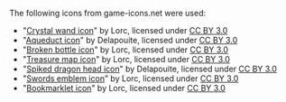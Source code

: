 The following icons from game-icons.net were used:

- "[Crystal wand icon](http://game-icons.net/lorc/originals/crystal-wand.html)" by Lorc, licensed under [CC BY 3.0](http://creativecommons.org/licenses/by/3.0/)
- "[Aqueduct icon](http://game-icons.net/delapouite/originals/aqueduct.html)" by Delapouite, licensed under [CC BY 3.0](http://creativecommons.org/licenses/by/3.0/)
- "[Broken bottle icon](http://game-icons.net/lorc/originals/broken-bottle.html)" by Lorc, licensed under [CC BY 3.0](http://creativecommons.org/licenses/by/3.0/)
- "[Treasure map icon](http://game-icons.net/lorc/originals/treasure-map.html)" by Lorc, licensed under [CC BY 3.0](http://creativecommons.org/licenses/by/3.0/)
- "[Spiked dragon head icon](https://game-icons.net/1x1/delapouite/spiked-dragon-head.html)" by Delapouite, licensed under [CC BY 3.0](http://creativecommons.org/licenses/by/3.0/)
- "[Swords emblem icon](https://game-icons.net/1x1/lorc/swords-emblem.html)" by Lorc, licensed under [CC BY 3.0](http://creativecommons.org/licenses/by/3.0/)
- "[Bookmarklet icon](https://game-icons.net/1x1/lorc/bookmarklet.html)" by Lorc, licensed under [CC BY 3.0](http://creativecommons.org/licenses/by/3.0/)
